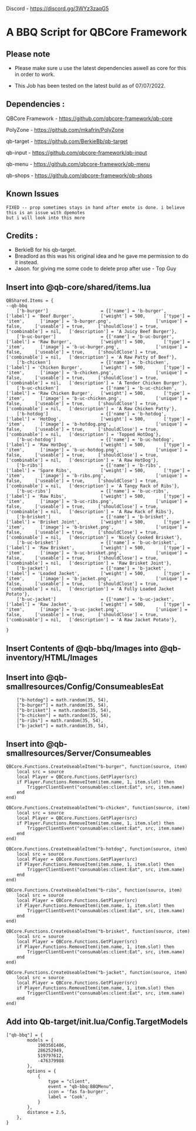 
Discord - https://discord.gg/3WYz3zaqG5

# A BBQ Script for QBCore Framework

## Please note

- Please make sure u use the latest dependencies aswell as core for this in order to work.

- This Job has been tested on the latest build as of 07/07/2022.


## Dependencies :

QBCore Framework - https://github.com/qbcore-framework/qb-core

PolyZone - https://github.com/mkafrin/PolyZone

qb-target - https://github.com/BerkieBb/qb-target

qb-input - https://github.com/qbcore-framework/qb-input

qb-menu - https://github.com/qbcore-framework/qb-menu

qb-shops - https://github.com/qbcore-framework/qb-shops 

## Known Issues 
```
FIXED -- prop sometimes stays in hand after emote is done. i believe this is an issue with dpemotes
but i will look into this more
```

## Credits : 

- BerkieB for his qb-target.
- Breadlord as this was his original idea and he gave me permission to do it instead. 
- Jason. for giving me some code to delete prop after use - Top Guy

## Insert into @qb-core/shared/items.lua 

```
QBShared.Items = {
--qb-bbq
	['b-burger'] 			        = {['name'] = 'b-burger', 		        	   	['label'] = 'Beef Burger', 		    ['weight'] = 500, 		['type'] = 'item', 		['image'] = 'b-burger.png', 	        	['unique'] = false, 	['useable'] = true, 	['shouldClose'] = true,	   ['combinable'] = nil,   ['description'] = 'A Juicy Beef Burger'},
    ['b-uc-burger'] 			    = {['name'] = 'b-uc-burger', 		           	['label'] = 'Raw Burger', 	        ['weight'] = 500, 		['type'] = 'item', 		['image'] = 'b-uc-burger.png', 	        	['unique'] = false, 	['useable'] = true, 	['shouldClose'] = true,	   ['combinable'] = nil,   ['description'] = 'A Raw Patty of Beef'},
    ['b-chicken'] 			        = {['name'] = 'b-chicken', 		        	   	['label'] = 'Chicken Burger', 	    ['weight'] = 500, 		['type'] = 'item', 		['image'] = 'b-chicken.png', 	        	['unique'] = false, 	['useable'] = true, 	['shouldClose'] = true,	   ['combinable'] = nil,   ['description'] = 'A Tender Chicken Burger'},
    ['b-uc-chicken'] 			    = {['name'] = 'b-uc-chicken', 		           	['label'] = 'Raw Chicken Burger',   ['weight'] = 500, 		['type'] = 'item', 		['image'] = 'b-uc-chicken.png', 	       	['unique'] = false, 	['useable'] = true, 	['shouldClose'] = true,	   ['combinable'] = nil,   ['description'] = 'A Raw Chicken Patty'},
    ['b-hotdog'] 			        = {['name'] = 'b-hotdog', 		        	   	['label'] = 'HotDog', 		        ['weight'] = 500, 		['type'] = 'item', 		['image'] = 'b-hotdog.png', 	        	['unique'] = false, 	['useable'] = true, 	['shouldClose'] = true,	   ['combinable'] = nil,   ['description'] = 'Topped HotDog'},
    ['b-uc-hotdog'] 			    = {['name'] = 'b-uc-hotdog', 		           	['label'] = 'Raw HotDog', 	        ['weight'] = 500, 		['type'] = 'item', 		['image'] = 'b-uc-hotdog.png', 	        	['unique'] = false, 	['useable'] = true, 	['shouldClose'] = true,	   ['combinable'] = nil,   ['description'] = 'A Raw HotDog'},
    ['b-ribs'] 			            = {['name'] = 'b-ribs', 		        	   	['label'] = 'Spare Ribs', 		    ['weight'] = 500, 		['type'] = 'item', 		['image'] = 'b-ribs.png', 	            	['unique'] = false, 	['useable'] = true, 	['shouldClose'] = true,	   ['combinable'] = nil,   ['description'] = 'A Tangy Rack of Ribs'},
    ['b-uc-ribs'] 	     		    = {['name'] = 'b-uc-ribs', 		             	['label'] = 'Raw Ribs', 	        ['weight'] = 500, 		['type'] = 'item', 		['image'] = 'b-uc-ribs.png', 	        	['unique'] = false, 	['useable'] = true, 	['shouldClose'] = true,	   ['combinable'] = nil,   ['description'] = 'A Raw Rack of Ribs'},
    ['b-brisket'] 			        = {['name'] = 'b-brisket', 		        	   	['label'] = 'Brisket Joint', 	    ['weight'] = 500, 		['type'] = 'item', 		['image'] = 'b-brisket.png', 	        	['unique'] = false, 	['useable'] = true, 	['shouldClose'] = true,	   ['combinable'] = nil,   ['description'] = 'Nicely Cooked Brisket'},
    ['b-uc-brisket'] 			    = {['name'] = 'b-uc-brisket', 		           	['label'] = 'Raw Brisket', 	        ['weight'] = 500, 		['type'] = 'item', 		['image'] = 'b-uc-brisket.png', 	       	['unique'] = false, 	['useable'] = true, 	['shouldClose'] = true,	   ['combinable'] = nil,   ['description'] = 'Raw Brisket Joint'},
    ['b-jacket'] 			        = {['name'] = 'b-jacket', 		        	   	['label'] = 'Loaded Jacket', 	    ['weight'] = 500, 		['type'] = 'item', 		['image'] = 'b-jacket.png', 	        	['unique'] = false, 	['useable'] = true, 	['shouldClose'] = true,	   ['combinable'] = nil,   ['description'] = 'A Fully Loaded Jacket Potato'},
    ['b-uc-jacket'] 			    = {['name'] = 'b-uc-jacket', 		           	['label'] = 'Raw Jacket', 	        ['weight'] = 500, 		['type'] = 'item', 		['image'] = 'b-uc-jacket.png', 	        	['unique'] = false, 	['useable'] = true, 	['shouldClose'] = true,	   ['combinable'] = nil,   ['description'] = 'A Raw Jacket Potato'},
    
}

```

## Insert Contents of @qb-bbq/Images into @qb-inventory/HTML/Images

## Insert into @qb-smallresources/Config/ConsumeablesEat

``` 
    ["b-hotdog"] = math.random(35, 54),
    ["b-burger"] = math.random(35, 54),
    ["b-brisket"] = math.random(35, 54),
    ["b-chicken"] = math.random(35, 54),
    ["b-ribs"] = math.random(35, 54),
    ["b-jacket"] = math.random(35, 54),

```

## Insert into @qb-smallresources/Server/Consumeables

```
QBCore.Functions.CreateUseableItem("b-burger", function(source, item)
    local src = source
    local Player = QBCore.Functions.GetPlayer(src)
	if Player.Functions.RemoveItem(item.name, 1, item.slot) then
        TriggerClientEvent("consumables:client:Eat", src, item.name)
    end
end)

QBCore.Functions.CreateUseableItem("b-chicken", function(source, item)
    local src = source
    local Player = QBCore.Functions.GetPlayer(src)
	if Player.Functions.RemoveItem(item.name, 1, item.slot) then
        TriggerClientEvent("consumables:client:Eat", src, item.name)
    end
end)

QBCore.Functions.CreateUseableItem("b-hotdog", function(source, item)
    local src = source
    local Player = QBCore.Functions.GetPlayer(src)
	if Player.Functions.RemoveItem(item.name, 1, item.slot) then
        TriggerClientEvent("consumables:client:Eat", src, item.name)
    end
end)

QBCore.Functions.CreateUseableItem("b-ribs", function(source, item)
    local src = source
    local Player = QBCore.Functions.GetPlayer(src)
	if Player.Functions.RemoveItem(item.name, 1, item.slot) then
        TriggerClientEvent("consumables:client:Eat", src, item.name)
    end
end)

QBCore.Functions.CreateUseableItem("b-brisket", function(source, item)
    local src = source
    local Player = QBCore.Functions.GetPlayer(src)
	if Player.Functions.RemoveItem(item.name, 1, item.slot) then
        TriggerClientEvent("consumables:client:Eat", src, item.name)
    end
end)

QBCore.Functions.CreateUseableItem("b-jacket", function(source, item)
    local src = source
    local Player = QBCore.Functions.GetPlayer(src)
	if Player.Functions.RemoveItem(item.name, 1, item.slot) then
        TriggerClientEvent("consumables:client:Eat", src, item.name)
    end
end)

```
## Add into Qb-target/init.lua/Config.TargetModels
``` 
["qb-bbq"] = {
        models = {
            1903501406,
            286252949,
            519797612,
            -476379988
        },
        options = {
            {
                type = "client", 
                event = "qb-bbq:BBQMenu", 
                icon = 'fas fa-burger', 
                label = 'Cook', 
            }
        },
        distance = 2.5,
    },
}

```
